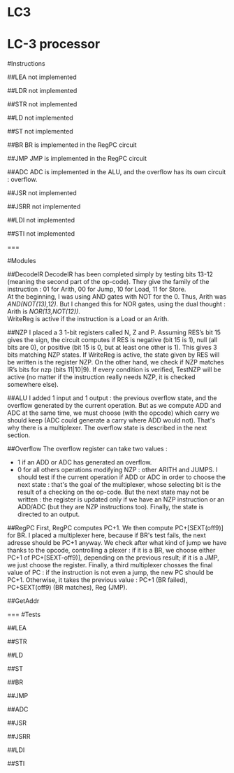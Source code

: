 LC3
===

LC-3 processor
===

#Instructions

##LEA
not implemented

##LDR
not implemented

##STR
not implemented

##LD
not implemented

##ST
not implemented

##BR
BR is implemented in the RegPC circuit

##JMP
JMP is implemented in the RegPC circuit

##ADC
ADC is implemented in the ALU, and the overflow has its own circuit : overflow.

##JSR
not implemented

##JSRR
not implemented

##LDI
not implemented

##STI
not implemented

===

#Modules

##DecodeIR
DecodeIR has been completed simply by testing bits 13-12 (meaning the second part of the op-code). They give the family of the instruction : 01 for Arith, 00 for Jump, 10 for Load, 11 for Store.  
At the beginning, I was using AND gates with NOT for the 0. Thus, Arith was 
*AND(NOT(13),12)*. But I changed this for NOR gates, using the dual thought : Arith is *NOR(13,NOT(12))*.  
WriteReg is active if the instruction is a Load or an Arith.

##NZP
I placed a 3 1-bit registers called N, Z and P.
Assuming RES’s bit 15 gives the sign, the circuit computes if RES is negative (bit 15 is 1), null (all bits are 0), or positive (bit 15 is 0, but at least one other is 1). This gives 3 bits matching NZP states. If WriteReg is active, the state given by RES will be written is the register NZP. 
On the other hand, we check if NZP matches IR’s bits for nzp (bits 11|10|9). If every condition is verified, TestNZP will be active (no matter if the instruction really needs NZP, it is checked somewhere else).

##ALU
I added 1 input and 1 output : the previous overflow state, and the overflow generated by the current operation. But as  we compute ADD and ADC at the same time, we must choose (with the opcode) which carry we should keep (ADC could generate a carry where ADD would not). That's why there is a multiplexer. The overflow state is described in the next section.

##Overflow
The overflow register can take two values : 
* 1 if an ADD or ADC has generated an overflow.
* 0 for all others operations modifying NZP : other ARITH and JUMPS.
I should test if the current operation if ADD or ADC in order to choose the next state : that's the goal of the multiplexer, whose selecting bit is the result of a checking on the op-code.
But the next state may not be written : the register is updated only if we have an NZP instruction or an ADD/ADC (but they are NZP instructions too).
Finally, the state is directed to an output.

##RegPC 
First, RegPC computes PC+1. We then compute PC+[SEXT(off9)] for BR. I placed a multiplexer here, because if BR's test fails, the next adresse should be PC+1 anyway. 
We check after what kind of jump we have thanks to the opcode, controlling a plexer : if it is a BR, we choose either PC+1 of PC+[SEXT-off9)], depending on the previous result; if it is a JMP, we just choose the register. 
Finally, a third multiplexer chosses the final value of PC : if the instruction is not even a jump, the new PC should be PC+1. Otherwise, it takes the previous value : PC+1 (BR failed), PC+SEXT(off9) (BR matches), Reg (JMP).

##GetAddr


===
#Tests

##LEA

##STR

##LD

##ST

##BR

##JMP

##ADC

##JSR

##JSRR

##LDI

##STI

